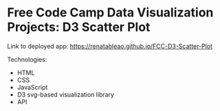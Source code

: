 # Free Code Camp Data Visualization Projects: D3 Scatter Plot


Link to deployed app: https://renatableao.github.io/FCC-D3-Scatter-Plot


Technologies:

* HTML
* CSS
* JavaScript
* D3 svg-based visualization library
* API
